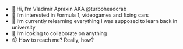 - 👋 Hi, I’m Vladimir Apraxin AKA @turboheadcrab
- 👀 I’m interested in Formula 1, videogames and fixing cars
- 🌱 I’m currently relearning everything I was supposed to learn back in university
- 💞️ I’m looking to collaborate on anything
- 📫 How to reach me? Really, how?

<!---
turboheadcrab/turboheadcrab is a ✨ special ✨ repository because its `README.md` (this file) appears on your GitHub profile.
You can click the Preview link to take a look at your changes.
--->
